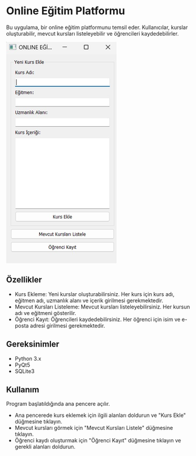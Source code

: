 <h1>Online Eğitim Platformu</h1>
<p>Bu uygulama, bir online eğitim platformunu temsil eder. Kullanıcılar, kurslar oluşturabilir, mevcut kursları listeleyebilir ve öğrencileri kaydedebilirler.</p>
<img src="OnlineEgitimPlatformu.jpeg"/>

<h2>Özellikler</h2>
<ul>
  <li>Kurs Ekleme: Yeni kurslar oluşturabilirsiniz. Her kurs için kurs adı, eğitmen adı, uzmanlık alanı ve içerik girilmesi gerekmektedir.</li>
  <li>Mevcut Kursları Listeleme: Mevcut kursları listeleyebilirsiniz. Her kursun adı ve eğitmeni gösterilir.</li>
  <li>Öğrenci Kayıt: Öğrencileri kaydedebilirsiniz. Her öğrenci için isim ve e-posta adresi girilmesi gerekmektedir.</li>
</ul>
<h2>Gereksinimler</h2>
<ul>
  <li>Python 3.x</li>
  <li>PyQt5</li>
  <li>SQLite3</li>
</ul>
<h2>Kullanım</h2>
<p>Program başlatıldığında ana pencere açılır.</p>
<ul>
  <li>Ana pencerede kurs eklemek için ilgili alanları doldurun ve "Kurs Ekle" düğmesine tıklayın.</li>
  <li>Mevcut kursları görmek için "Mevcut Kursları Listele" düğmesine tıklayın.</li>
  <li>Öğrenci kaydı oluşturmak için "Öğrenci Kayıt" düğmesine tıklayın ve gerekli alanları doldurun.</li>
</ul>
